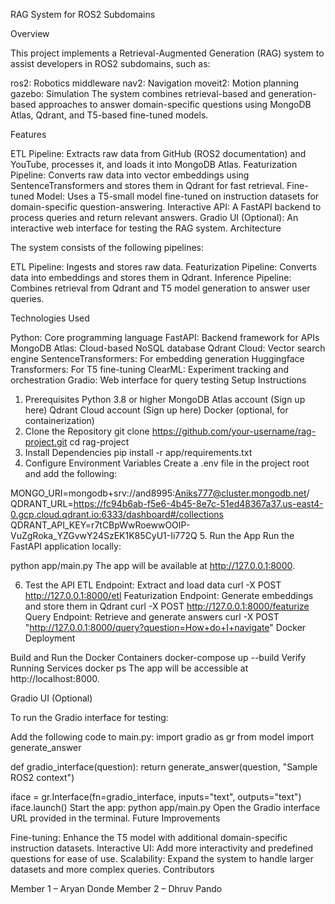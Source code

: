 RAG System for ROS2 Subdomains

Overview

This project implements a Retrieval-Augmented Generation (RAG) system to assist developers in ROS2 subdomains, such as:

ros2: Robotics middleware
nav2: Navigation
moveit2: Motion planning
gazebo: Simulation
The system combines retrieval-based and generation-based approaches to answer domain-specific questions using MongoDB Atlas, Qdrant, and T5-based fine-tuned models.

Features

ETL Pipeline: Extracts raw data from GitHub (ROS2 documentation) and YouTube, processes it, and loads it into MongoDB Atlas.
Featurization Pipeline: Converts raw data into vector embeddings using SentenceTransformers and stores them in Qdrant for fast retrieval.
Fine-tuned Model: Uses a T5-small model fine-tuned on instruction datasets for domain-specific question-answering.
Interactive API: A FastAPI backend to process queries and return relevant answers.
Gradio UI (Optional): An interactive web interface for testing the RAG system.
Architecture

The system consists of the following pipelines:

ETL Pipeline: Ingests and stores raw data.
Featurization Pipeline: Converts data into embeddings and stores them in Qdrant.
Inference Pipeline: Combines retrieval from Qdrant and T5 model generation to answer user queries.


Technologies Used

Python: Core programming language
FastAPI: Backend framework for APIs
MongoDB Atlas: Cloud-based NoSQL database
Qdrant Cloud: Vector search engine
SentenceTransformers: For embedding generation
Huggingface Transformers: For T5 fine-tuning
ClearML: Experiment tracking and orchestration
Gradio: Web interface for query testing
Setup Instructions

1. Prerequisites
Python 3.8 or higher
MongoDB Atlas account (Sign up here)
Qdrant Cloud account (Sign up here)
Docker (optional, for containerization)
2. Clone the Repository
git clone https://github.com/your-username/rag-project.git
cd rag-project
3. Install Dependencies
pip install -r app/requirements.txt
4. Configure Environment Variables
Create a .env file in the project root and add the following:

MONGO_URI=mongodb+srv://and8995:Aniks777@cluster.mongodb.net/<dbname>
QDRANT_URL=https://fc94b6ab-f5e6-4b45-8e7c-51ed48367a37.us-east4-0.gcp.cloud.qdrant.io:6333/dashboard#/collections
QDRANT_API_KEY=r7tCBpWwRoewwOOIP-VuZgRoka_YZGvwY24SzEK1K85CyU1-Ii772Q
5. Run the App
Run the FastAPI application locally:

python app/main.py
The app will be available at http://127.0.0.1:8000.

6. Test the API
ETL Endpoint: Extract and load data
curl -X POST http://127.0.0.1:8000/etl
Featurization Endpoint: Generate embeddings and store them in Qdrant
curl -X POST http://127.0.0.1:8000/featurize
Query Endpoint: Retrieve and generate answers
curl -X POST "http://127.0.0.1:8000/query?question=How+do+I+navigate"
Docker Deployment

Build and Run the Docker Containers
docker-compose up --build
Verify Running Services
docker ps
The app will be accessible at http://localhost:8000.

Gradio UI (Optional)

To run the Gradio interface for testing:

Add the following code to main.py:
import gradio as gr
from model import generate_answer

def gradio_interface(question):
    return generate_answer(question, "Sample ROS2 context")

iface = gr.Interface(fn=gradio_interface, inputs="text", outputs="text")
iface.launch()
Start the app:
python app/main.py
Open the Gradio interface URL provided in the terminal.
Future Improvements

Fine-tuning: Enhance the T5 model with additional domain-specific instruction datasets.
Interactive UI: Add more interactivity and predefined questions for ease of use.
Scalability: Expand the system to handle larger datasets and more complex queries.
Contributors

Member 1 – Aryan Donde
Member 2 – Dhruv Pando 
